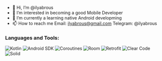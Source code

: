 - 👋 Hi, I’m @ilyabrous
- 👀 I’m interested in becoming a good Mobile Developer
- 🌱 I’m currently a learning native Android developming
- 📫 How to reach me
 Email: ilyabrous@gmail.com
 Telegram: @ilyabrous
### Languages and Tools:
![Kotlin](https://img.shields.io/badge/-Kotlin-090909?style=for-the-badge&logo=Kotlin&logoColor=47C5FB)
![Android SDK](https://img.shields.io/badge/-Android-090909?style=for-the-badge&logo=Android&logoColor=097CDB)
![Coroutines](https://img.shields.io/badge/-Coroutines-090909?style=for-the-badge&logo=Brain&logoColor=F8C52C)
![Room](https://img.shields.io/badge/-Room-090909?style=for-the-badge&logo=https://cdn-icons-png.flaticon.com/512/28/28826.png&logoColor=F88C00)
![Retrofit](https://img.shields.io/badge/-Retrofit-090909?style=for-the-badge&logo=Internet&logoColor=E9D54D)
![Clear Code](https://img.shields.io/badge/-Clear%20Code-090909?style=for-the-badge&logo=broom&logoColor=E5D3FF)
![Solid](https://img.shields.io/badge/-Solid-090909?style=for-the-badge&logo=solid&logoColor=6296CC)

<!---
ilyabrous/ilyabrous is a ✨ special ✨ repository because its `README.md` (this file) appears on your GitHub profile.
You can click the Preview link to take a look at your changes.
--->
